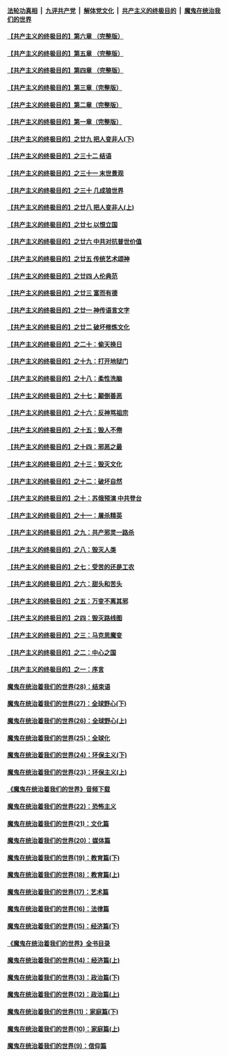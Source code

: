 ####  [法轮功真相](../../../../basic/blob/master/README.md?t=06261202) &nbsp;|&nbsp; [九评共产党](../../../../9ping.md/blob/master/README.md?t=06261202) &nbsp;|&nbsp; [解体党文化](../../../../jtdwh.md/blob/master/README.md?t=06261202)  &nbsp;|&nbsp; [共产主义的终极目的](../../../../gczydzjmd.md/blob/master/README.md?t=06261202) &nbsp;|&nbsp; [魔鬼在统治我们的世界](../../../../mgztzwmdsj.md/blob/master/README.md?t=06261202) 

#### [【共产主义的终极目的】第六章 （完整版）](../pages/nsc422/n11428913.md?t=06261202) 

#### [【共产主义的终极目的】第五章 （完整版）](../pages/nsc422/n11428912.md?t=06261202) 

#### [【共产主义的终极目的】第四章 （完整版）](../pages/nsc422/n11428907.md?t=06261202) 

#### [【共产主义的终极目的】第三章（完整版）](../pages/nsc422/n11428848.md?t=06261202) 

#### [【共产主义的终极目的】第二章（完整版）](../pages/nsc422/n11428831.md?t=06261202) 

#### [【共产主义的终极目的】第一章（完整版）](../pages/nsc422/n11417651.md?t=06261202) 

#### [【共产主义的终极目的】之廿九 把人变非人(下)](../pages/nsc422/n11344140.md?t=06261202) 

#### [【共产主义的终极目的】之三十二 结语](../pages/nsc422/n11360535.md?t=06261202) 

#### [【共产主义的终极目的】之三十一 末世景观](../pages/nsc422/n11351129.md?t=06261202) 

#### [【共产主义的终极目的】之三十 几成狼世界](../pages/nsc422/n11348280.md?t=06261202) 

#### [【共产主义的终极目的】之廿八 把人变非人(上)](../pages/nsc422/n11340492.md?t=06261202) 

#### [【共产主义的终极目的】之廿七 以恨立国](../pages/nsc422/n11336944.md?t=06261202) 

#### [【共产主义的终极目的】之廿六 中共对抗普世价值](../pages/nsc422/n11324785.md?t=06261202) 

#### [【共产主义的终极目的】之廿五 传统艺术颂神](../pages/nsc422/n11296396.md?t=06261202) 

#### [【共产主义的终极目的】之廿四 人伦典范](../pages/nsc422/n11296397.md?t=06261202) 

#### [【共产主义的终极目的】之廿三 富而有德](../pages/nsc422/n11283598.md?t=06261202) 

#### [【共产主义的终极目的】之廿一 神传语言文字](../pages/nsc422/n11263265.md?t=06261202) 

#### [【共产主义的终极目的】之廿二 破坏修炼文化](../pages/nsc422/n11245728.md?t=06261202) 

#### [【共产主义的终极目的】之二十：偷天换日](../pages/nsc422/n11238846.md?t=06261202) 

#### [【共产主义的终极目的】之十九：打开地狱门](../pages/nsc422/n11206376.md?t=06261202) 

#### [【共产主义的终极目的】之十八：柔性洗脑](../pages/nsc422/n11199994.md?t=06261202) 

#### [【共产主义的终极目的】之十七：颠倒善恶](../pages/nsc422/n11179782.md?t=06261202) 

#### [【共产主义的终极目的】之十六：反神骂祖宗](../pages/nsc422/n11166798.md?t=06261202) 

#### [【共产主义的终极目的】之十五：毁人不倦](../pages/nsc422/n11166792.md?t=06261202) 

#### [【共产主义的终极目的】之十四：邪恶之最](../pages/nsc422/n11150249.md?t=06261202) 

#### [【共产主义的终极目的】之十三：毁灭文化](../pages/nsc422/n11135227.md?t=06261202) 

#### [【共产主义的终极目的】之十二：破坏自然](../pages/nsc422/n11135214.md?t=06261202) 

#### [【共产主义的终极目的】之十：苏俄预演 中共登台](../pages/nsc422/n11118424.md?t=06261202) 

#### [【共产主义的终极目的】之十一：屠杀精英](../pages/nsc422/n11118442.md?t=06261202) 

#### [【共产主义的终极目的】之九：共产邪灵一路杀](../pages/nsc422/n11114139.md?t=06261202) 

#### [【共产主义的终极目的】之八：毁灭人类](../pages/nsc422/n11108503.md?t=06261202) 

#### [【共产主义的终极目的】之七：受苦的还是工农](../pages/nsc422/n11101809.md?t=06261202) 

#### [【共产主义的终极目的】之六：甜头和苦头](../pages/nsc422/n11096971.md?t=06261202) 

#### [【共产主义的终极目的】之五：万变不离其邪](../pages/nsc422/n11091285.md?t=06261202) 

#### [【共产主义的终极目的】之四：毁灭路线图](../pages/nsc422/n11086284.md?t=06261202) 

#### [【共产主义的终极目的】之三：马克思魔变](../pages/nsc422/n11061941.md?t=06261202) 

#### [【共产主义的终极目的】之二：中心之国](../pages/nsc422/n11047728.md?t=06261202) 

#### [【共产主义的终极目的】之一：序言](../pages/nsc422/n11086077.md?t=06261202) 

#### [魔鬼在统治着我们的世界(28)：结束语](../pages/nsc422/n10936246.md?t=06261202) 

#### [魔鬼在统治着我们的世界(27)：全球野心(下)](../pages/nsc422/n10928319.md?t=06261202) 

#### [魔鬼在统治着我们的世界(26)：全球野心(上)](../pages/nsc422/n10900318.md?t=06261202) 

#### [魔鬼在统治着我们的世界(25)：全球化](../pages/nsc422/n10788205.md?t=06261202) 

#### [魔鬼在统治着我们的世界(24)：环保主义(下)](../pages/nsc422/n10695307.md?t=06261202) 

#### [魔鬼在统治着我们的世界(23)：环保主义(上)](../pages/nsc422/n10688613.md?t=06261202) 

#### [《魔鬼在统治着我们的世界》音频下载](../pages/nsc422/n10635553.md?t=06261202) 

#### [魔鬼在统治着我们的世界(22)：恐怖主义](../pages/nsc422/n10614727.md?t=06261202) 

#### [魔鬼在统治着我们的世界(21)：文化篇](../pages/nsc422/n10597706.md?t=06261202) 

#### [魔鬼在统治着我们的世界(20)：媒体篇](../pages/nsc422/n10586579.md?t=06261202) 

#### [魔鬼在统治着我们的世界(19)：教育篇(下)](../pages/nsc422/n10564808.md?t=06261202) 

#### [魔鬼在统治着我们的世界(18)：教育篇(上)](../pages/nsc422/n10526970.md?t=06261202) 

#### [魔鬼在统治着我们的世界(17)：艺术篇](../pages/nsc422/n10499093.md?t=06261202) 

#### [魔鬼在统治着我们的世界(16)：法律篇](../pages/nsc422/n10485969.md?t=06261202) 

#### [魔鬼在统治着我们的世界(15)：经济篇(下)](../pages/nsc422/n10469975.md?t=06261202) 

#### [《魔鬼在统治着我们的世界》全书目录](../pages/nsc422/n10464261.md?t=06261202) 

#### [魔鬼在统治着我们的世界(14)：经济篇(上)](../pages/nsc422/n10457370.md?t=06261202) 

#### [魔鬼在统治着我们的世界(13)：政治篇(下)](../pages/nsc422/n10448270.md?t=06261202) 

#### [魔鬼在统治着我们的世界(12)：政治篇(上)](../pages/nsc422/n10444576.md?t=06261202) 

#### [魔鬼在统治着我们的世界(11)：家庭篇(下)](../pages/nsc422/n10440961.md?t=06261202) 

#### [魔鬼在统治着我们的世界(10)：家庭篇(上)](../pages/nsc422/n10435448.md?t=06261202) 

#### [魔鬼在统治着我们的世界(9)：信仰篇](../pages/nsc422/n10432159.md?t=06261202) 

